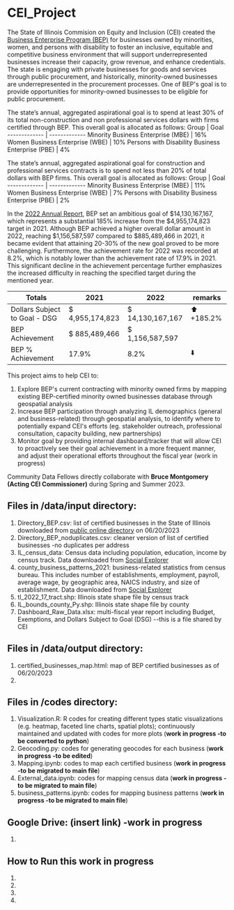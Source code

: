 # CEI_Project
The State of Illinois Commision on Equity and Inclusion (CEI) created the <a href = "https://cei.illinois.gov/business-enterprise-program.html">Business Enterprise Program (BEP)</a> for businesses owned by minorities, women, and persons with disability to foster an inclusive, equitable and competitive business environment that will support underrepresented businesses increase their capacity, grow revenue, and enhance credentials. The state is engaging with private businesses for goods and services through public procurement, and historically, minority-owned businesses are underrepresented in the procurement processes. One of BEP's goal is to provide opportunities for minority-owned businesses to be eligible for public procurement. 

The state’s annual, aggregated aspirational goal is to spend at least 30% of its total non-construction and non professional services dollars with firms certified through BEP. This overall goal is allocated as follows: 
Group | Goal
------------- | -------------
Minority Business Enterprise (MBE)  | 16%
Women Business Enterprise (WBE)  | 10%
Persons with Disability Business Enterprise (PBE) | 4%

The state’s annual, aggregated aspirational goal for construction and professional services contracts is to spend not less than 20% of total dollars with BEP firms. This overall goal is allocated as follows: 
Group | Goal
------------- | -------------
Minority Business Enterprise (MBE)  | 11%
Women Business Enterprise (WBE)  | 7%
Persons with Disability Business Enterprise (PBE) | 2%


In the <a href = "https://cei.illinois.gov/content/dam/soi/en/web/cei/documents/bep-annual-reports/FY22%20Business%20Enterprise%20Program%20Annual%20Report.pdf">2022 Annual Report</a>, BEP set an ambitious goal of $14,130,167,167, which represents a substantial 185% increase from the $4,955,174,823 target in 2021. Although BEP achieved a higher overall dollar amount in 2022, reaching $1,156,587,597 compared to $885,489,466 in 2021, it became evident that attaining 20-30% of the new goal proved to be more challenging. Furthermore, the achievement rate for 2022 was recorded at 8.2%, which is notably lower than the achievement rate of 17.9% in 2021. This significant decline in the achievement percentage further emphasizes the increased difficulty in reaching the specified target during the mentioned year.

 Totals | 2021 | 2022 | remarks
 -|-|-|-
 Dollars Subject to Goal - DSG | $ 4,955,174,823 | $ 14,130,167,167 | ⬆️ +185.2%
 BEP Achievement | $ 885,489,466 |  $ 1,156,587,597
 BEP % Achievement | 17.9% | 8.2% | ⬇️

This project aims to help CEI to:
1. Explore BEP's current contracting with minority owned firms by mapping existing BEP-certified minority owned businesses database through geospatial analysis
2. Increase BEP participation through analyzing IL demographics (general and business-related) through geospatial analysis, to identify where to potentially expand CEI's efforts (eg. stakeholder outreach, professional consultation, capacity building, new partnerships)
3. Monitor goal by providing internal dashboard/tracker that will allow CEI to proactively see their goal achievement in a more frequent manner, and adjust their operational efforts throughout the fiscal year (work in progress)

Community Data Fellows directly collaborate with **Bruce Montgomery (Acting CEI Commissioner)** during Spring and Summer 2023.

## Files in /data/input directory:
1. Directory_BEP.csv: list of certified businesses in the State of Illinois downloaded from <a href = "https://ceibep.diversitysoftware.com/">public online directory</a> on 06/20/2023
2. Directory_BEP_noduplicates.csv: cleaner version of list of certified businesses -no duplicates per address
3. IL_census_data: Census data including population, education, income by census track. Data downloaded from <a href = "https://www.socialexplorer.com/explore-tables"> Social Explorer </a>
4. county_business_patterns_2021: business-related statistics from census bureau. This includes number of establishments, employment, payroll, average wage, by geographic area, NAICS industry, and size of establishment. Data downloaded from <a href = "https://www.socialexplorer.com/explore-tables"> Social Explorer </a>
5. tl_2022_17_tract.shp: Illinois state shape file by census track
6. IL_bounds_county_Py.shp: Illinois state shape file by county
7. Dashboard_Raw_Data.xlsx: multi-fiscal year report including Budget, Exemptions, and Dollars Subject to Goal (DSG) --this is a file shared by CEI

## Files in /data/output directory:
1. certified_businesses_map.html: map of BEP certified businesses as of 06/20/2023
2. 

## Files in /codes directory:
1. Visualization.R: R codes for creating different types static visualizations (e.g. heatmap, faceted line charts, spatial plots); continuously maintained and updated with codes for more plots (**work in progress -to be converted to python**)
2. Geocoding.py: codes for generating geocodes for each business (**work in progress -to be edited**)
3. Mapping.ipynb: codes to map each certified business (**work in progress -to be migrated to main file**)
4. External_data.ipynb: codes for mapping census data (**work in progress -to be migrated to main file**)
5. business_patterns.ipynb: codes for mapping business patterns (**work in progress -to be migrated to main file**)

## Google Drive: (insert link) -**work in progress**
1. 


## How to Run this **work in progress**
1. 
2.
3.
4. 


